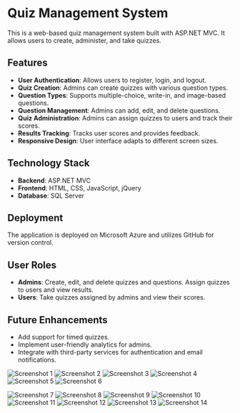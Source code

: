 # Quiz Management System

This is a web-based quiz management system built with ASP.NET MVC. It allows users to create, administer, and take quizzes.

## Features

- **User Authentication**: Allows users to register, login, and logout.
- **Quiz Creation**: Admins can create quizzes with various question types.
- **Question Types**: Supports multiple-choice, write-in, and image-based questions.
- **Question Management**: Admins can add, edit, and delete questions.
- **Quiz Administration**: Admins can assign quizzes to users and track their scores.
- **Results Tracking**: Tracks user scores and provides feedback.
- **Responsive Design**: User interface adapts to different screen sizes.

## Technology Stack

- **Backend**: ASP.NET MVC
- **Frontend**: HTML, CSS, JavaScript, jQuery
- **Database**: SQL Server

## Deployment

The application is deployed on Microsoft Azure and utilizes GitHub for version control.

## User Roles

- **Admins**: Create, edit, and delete quizzes and questions. Assign quizzes to users and view results.
- **Users**: Take quizzes assigned by admins and view their scores.

## Future Enhancements

- Add support for timed quizzes.
- Implement user-friendly analytics for admins.
- Integrate with third-party services for authentication and email notifications.


![Screenshot 1](Screenshots/Screenshot%202024-06-22%20110923.png)
![Screenshot 2](Screenshots/Screenshot%202024-06-22%20110959.png)
![Screenshot 3](Screenshots/Screenshot%202024-06-22%20111019.png)
![Screenshot 4](Screenshots/Screenshot%202024-06-22%20111331.png)
![Screenshot 5](Screenshots/Screenshot%202024-06-22%20111345.png)
![Screenshot 6](Screenshots/Screenshot%202024-06-22%20111357.png)

![Screenshot 7](Screenshots/Screenshot%202024-06-22%20111435.png)
![Screenshot 8](Screenshots/Screenshot%202024-06-22%20111455.png)
![Screenshot 9](Screenshots/Screenshot%202024-06-22%20111509.png)
![Screenshot 10](Screenshots/Screenshot%202024-06-22%20111515.png)
![Screenshot 11](Screenshots/Screenshot%202024-06-22%20111540.png)
![Screenshot 12](Screenshots/Screenshot%202024-06-22%20111557.png)
![Screenshot 13](Screenshots/Screenshot%202024-06-22%20111622.png)
![Screenshot 14](Screenshots/Screenshot%202024-06-22%20111408.png)
